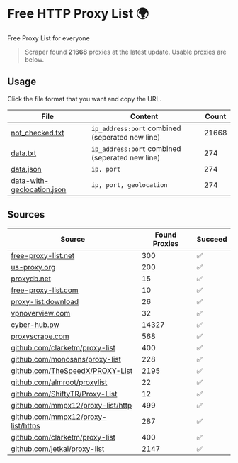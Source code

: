 
# Free HTTP Proxy List 🌍

Free Proxy List for everyone

> Scraper found **21668** proxies at the latest update. Usable proxies are below.

## Usage

Click the file format that you want and copy the URL.


|File|Content|Count|
|----|-------|-----|
|[not_checked.txt](https://raw.githubusercontent.com/yemixzy/proxy-list/main/proxy-list/not_checked.txt)|`ip_address:port` combined (seperated new line)|21668|
|[data.txt](https://raw.githubusercontent.com/yemixzy/proxy-list/main/proxy-list/data.txt)|`ip_address:port` combined (seperated new line)|274|
|[data.json](https://raw.githubusercontent.com/yemixzy/proxy-list/main/proxy-list/data.json)|`ip, port`|274|
|[data-with-geolocation.json](https://raw.githubusercontent.com/yemixzy/proxy-list/main/proxy-list/data-with-geolocation.json)|`ip, port, geolocation`|274|

## Sources

|Source|Found Proxies|Succeed|
|------|-------------|-------|
|[free-proxy-list.net](https://free-proxy-list.net)|300|✅|
|[us-proxy.org](https://www.us-proxy.org)|200|✅|
|[proxydb.net](http://proxydb.net)|15|✅|
|[free-proxy-list.com](https://free-proxy-list.com/?page=&port=&type%5B%5D=http&type%5B%5D=https&up_time=0&search=Search)|10|✅|
|[proxy-list.download](https://www.proxy-list.download/HTTP)|26|✅|
|[vpnoverview.com](https://vpnoverview.com/privacy/anonymous-browsing/free-proxy-servers)|32|✅|
|[cyber-hub.pw](https://cyber-hub.pw/statics/proxy.txt)|14327|✅|
|[proxyscrape.com](https://api.proxyscrape.com/v2/?request=displayproxies&protocol=http&timeout=10000&country=all&ssl=all&anonymity=all)|568|✅|
|[github.com/clarketm/proxy-list](https://raw.githubusercontent.com/clarketm/proxy-list/master/proxy-list-raw.txt)|400|✅|
|[github.com/monosans/proxy-list](https://raw.githubusercontent.com/monosans/proxy-list/main/proxies/http.txt)|228|✅|
|[github.com/TheSpeedX/PROXY-List](https://raw.githubusercontent.com/TheSpeedX/PROXY-List/master/http.txt)|2195|✅|
|[github.com/almroot/proxylist](https://raw.githubusercontent.com/almroot/proxylist/master/list.txt)|22|✅|
|[github.com/ShiftyTR/Proxy-List](https://raw.githubusercontent.com/ShiftyTR/Proxy-List/master/http.txt)|12|✅|
|[github.com/mmpx12/proxy-list/http](https://raw.githubusercontent.com/mmpx12/proxy-list/master/http.txt)|499|✅|
|[github.com/mmpx12/proxy-list/https](https://raw.githubusercontent.com/mmpx12/proxy-list/master/https.txt)|287|✅|
|[github.com/clarketm/proxy-list](https://raw.githubusercontent.com/clarketm/proxy-list/master/proxy-list-raw.txt)|400|✅|
|[github.com/jetkai/proxy-list](https://raw.githubusercontent.com/jetkai/proxy-list/main/online-proxies/txt/proxies.txt)|2147|✅|


